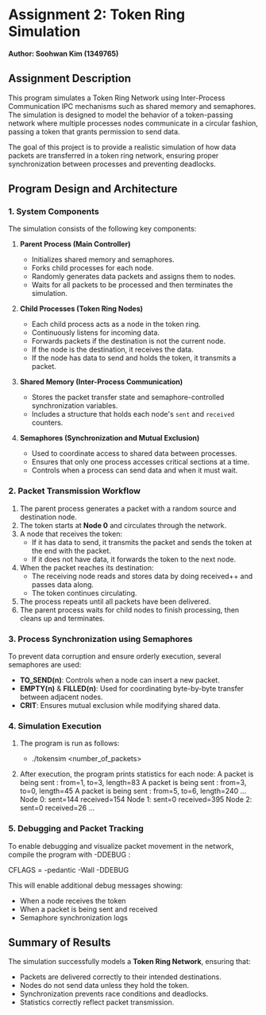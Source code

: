 # Assignment 2: Token Ring Simulation
**Author: Soohwan Kim (1349765)**

## **Assignment Description**
This program simulates a Token Ring Network 
using Inter-Process Communication IPC mechanisms 
such as shared memory and semaphores. 
The simulation is designed to model the behavior of a token-passing network 
where multiple processes nodes communicate in a circular fashion, 
passing a token that grants permission to send data.

The goal of this project is to provide a realistic simulation of how data packets are transferred
 in a token ring network, ensuring proper synchronization between processes and preventing deadlocks.

## **Program Design and Architecture**

### **1. System Components**
The simulation consists of the following key components:

1. **Parent Process (Main Controller)**
   - Initializes shared memory and semaphores.
   - Forks child processes for each node.
   - Randomly generates data packets and assigns them to nodes.
   - Waits for all packets to be processed and then terminates the simulation.

2. **Child Processes (Token Ring Nodes)**
   - Each child process acts as a node in the token ring.
   - Continuously listens for incoming data.
   - Forwards packets if the destination is not the current node.
   - If the node is the destination, it receives the data.
   - If the node has data to send and holds the token, it transmits a packet.

3. **Shared Memory (Inter-Process Communication)**
   - Stores the packet transfer state and semaphore-controlled synchronization variables.
   - Includes a structure that holds each node's `sent` and `received` counters.
   
4. **Semaphores (Synchronization and Mutual Exclusion)**
   - Used to coordinate access to shared data between processes.
   - Ensures that only one process accesses critical sections at a time.
   - Controls when a process can send data and when it must wait.

### **2. Packet Transmission Workflow**
1. The parent process generates a packet with a random source and destination node.
2. The token starts at **Node 0** and circulates through the network.
3. A node that receives the token:
   - If it has data to send, it transmits the packet and sends the token at the end with the packet.
   - If it does not have data, it forwards the token to the next node.
4. When the packet reaches its destination:
   - The receiving node reads and stores data by doing received++ and passes data along.
   - The token continues circulating.
5. The process repeats until all packets have been delivered.
6. The parent process waits for child nodes to finish processing, then cleans up and terminates.

### **3. Process Synchronization using Semaphores**
To prevent data corruption and ensure orderly execution, several semaphores are used:
- **TO_SEND(n)**: Controls when a node can insert a new packet.
- **EMPTY(n)** & **FILLED(n)**: Used for coordinating byte-by-byte transfer between adjacent nodes.
- **CRIT**: Ensures mutual exclusion while modifying shared data.

### **4. Simulation Execution**
1. The program is run as follows:
   - ./tokensim <number_of_packets>
   
2. After execution, the program prints statistics for each node:
	A packet is being sent : from=1, to=3, length=83
	A packet is being sent : from=3, to=0, length=45
	A packet is being sent : from=5, to=6, length=240
	...
   	Node 0: sent=144 received=154
   	Node 1: sent=0 received=395
   	Node 2: sent=0 received=26
   	...


### **5. Debugging and Packet Tracking**
To enable debugging and visualize packet movement in the network, compile the program with -DDEBUG :

CFLAGS		= -pedantic -Wall -DDEBUG

This will enable additional debug messages showing:
- When a node receives the token
- When a packet is being sent and received
- Semaphore synchronization logs

## **Summary of Results**
The simulation successfully models a **Token Ring Network**, ensuring that:
- Packets are delivered correctly to their intended destinations.
- Nodes do not send data unless they hold the token.
- Synchronization prevents race conditions and deadlocks.
- Statistics correctly reflect packet transmission.